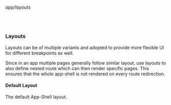 ###### app/layouts

<br />

### Layouts

Layouts can be of multiple variants and adopted to provide more flexible UI for different breakpoints as well.

Since in an app multiple pages generally follow similar layout, use layouts to also define nested route which can then render specific pages. This ensures that the whole app-shell is not rendered on every route redirection.

#### Default Layout

The default App-Shell layout.

